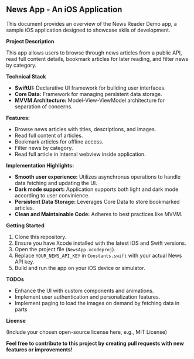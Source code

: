## News App - An iOS Application

This document provides an overview of the News Reader Demo app, a sample iOS application designed to showcase skils of development.

**Project Description**

This app allows users to browse through news articles from a public API, read full content details, bookmark articles for later reading, and filter news by category.

**Technical Stack**

- **SwiftUI:** Declarative UI framework for building user interfaces.
- **Core Data:** Framework for managing persistent data storage.
- **MVVM Architecture:** Model-View-ViewModel architecture for separation of concerns.

**Features:**

- Browse news articles with titles, descriptions, and images.
- Read full content of articles.
- Bookmark articles for offline access.
- Filter news by category.
- Read full article in internal webview inside application.

**Implementation Highlights:**

- **Smooth user experience:** Utilizes asynchronus operations to handle data fetching and updating the UI.
- **Dark mode support:** Application supports both light and dark mode according to user convinience.
- **Persistent Data Storage:** Leverages Core Data to store bookmarked articles.
- **Clean and Maintainable Code:** Adheres to best practices like MVVM.

**Getting Started**

1. Clone this repository.
2. Ensure you have Xcode installed with the latest iOS and Swift versions.
3. Open the project file (`NewsApp.xcodeproj`).
4. Replace `YOUR_NEWS_API_KEY` in `Constants.swift` with your actual News API key.
5. Build and run the app on your iOS device or simulator.

**TODOs**

- Enhance the UI with custom components and animations.
- Implement user authentication and personalization features.
- Implement paging to load the images on demand by fetching data in parts

**License**

(Include your chosen open-source license here, e.g., MIT License)

**Feel free to contribute to this project by creating pull requests with new features or improvements!**
